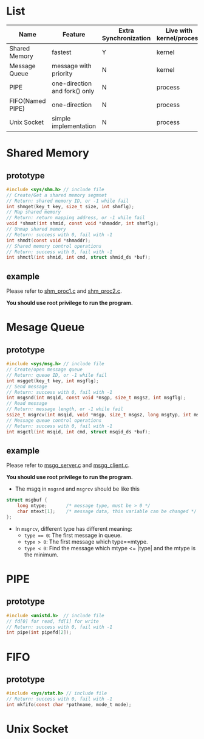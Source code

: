 # List
| Name | Feature | Extra Synchronization | Live with kernel/process |
| --- | --- | --- | --- |
| Shared Memory | fastest | Y | kernel |
| Message Queue | message with priority | N | kernel |
| PIPE | one-direction and fork() only | N | process |
| FIFO(Named PIPE) | one-direction | N | process |
| Unix Socket | simple implementation | N | process |

# Shared Memory
## prototype
```c
#include <sys/shm.h> // include file
// Create/Get a shared memory segmnet
// Return: shared memory ID, or -1 while fail
int shmget(key_t key, size_t size, int shmflg);
// Map shared memory
// Return: return mapping address, or -1 while fail
void *shmat(int shmid, const void *shmaddr, int shmflg);
// Unmap shared memory
// Return: success with 0, fail with -1
int shmdt(const void *shmaddr);
// Shared memory control operations
// Return: success with 0, fail with -1
int shmctl(int shmid, int cmd, struct shmid_ds *buf);
```
## example
Please refer to [shm_proc1.c](shm_proc1.c) and [shm_proc2.c](shm_proc2.c).

**You should use root privilege to run the program.**

# Mesage Queue
## prototype
```c
#include <sys/msg.h> // include file
// Create/open message queue
// Return: queue ID, or -1 while fail
int msgget(key_t key, int msgflg);
// Send message
// Return: success with 0, fail with -1
int msgsnd(int msqid, const void *msgp, size_t msgsz, int msgflg);
// Read message
// Return: message length, or -1 while fail
ssize_t msgrcv(int msqid, void *msgp, size_t msgsz, long msgtyp, int msgflg);
// Message queue control operations
// Return: success with 0, fail with -1
int msgctl(int msqid, int cmd, struct msqid_ds *buf);
```
## example
Please refer to [msgq_server.c](msgq_server.c) and [msgq_client.c](msgq_client.c).

**You should use root privilege to run the program.**

* The msgq in `msgsnd` and `msgrcv` should be like this
```c
struct msgbuf {
    long mtype;       /* message type, must be > 0 */
    char mtext[1];    /* message data, this variable can be changed */
};
```
* In `msgrcv`, different type has different meaning:
  - `type == 0`: The first message in queue.
  - `type > 0`: The first message which type==mtype.
  - `type < 0`: Find the message which mtype <= |type| and the mtype is the minimum.

# PIPE
## prototype
```c
#include <unistd.h>  // include file
// fd[0] for read, fd[1] for write
// Return: success with 0, fail with -1
int pipe(int pipefd[2]);
```

# FIFO
## prototype
```c
#include <sys/stat.h> // include file
// Return: success with 0, fail with -1
int mkfifo(const char *pathname, mode_t mode);
```

# Unix Socket

